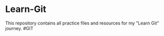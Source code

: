 # Learn-Git
This repository contains all practice files and resources for my "Learn Git" journey.
#GIT
